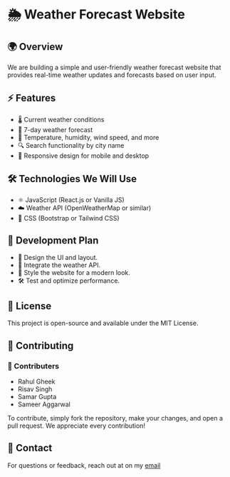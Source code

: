 # 🌦️ Weather Forecast Website

## 🌍 Overview
We are building a simple and user-friendly weather forecast website that provides real-time weather updates and forecasts based on user input.

## ⚡ Features
- 🌡️ Current weather conditions
- 📅 7-day weather forecast
- 💨 Temperature, humidity, wind speed, and more
- 🔍 Search functionality by city name
- 📱 Responsive design for mobile and desktop

## 🛠️ Technologies We Will Use
- ⚛️ JavaScript (React.js or Vanilla JS)
- ☁️ Weather API (OpenWeatherMap or similar)
- 🎨 CSS (Bootstrap or Tailwind CSS)

## 🚀 Development Plan
- 📌 Design the UI and layout.
- 🔧 Integrate the weather API.
- 🎨 Style the website for a modern look.
- 🛠️ Test and optimize performance.

## 📝 License
This project is open-source and available under the MIT License.

## 🤝 Contributing
### 🤝 Contributers
- Rahul Gheek
- Risav Singh
- Samar Gupta
- Sameer Aggarwal

To contribute, simply fork the repository, make your changes, and open a pull request. We appreciate every contribution!

## 📧 Contact
For questions or feedback, reach out at on my [email](mailto:raghavdixit.work@outlook.com)

